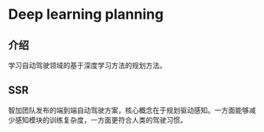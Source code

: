 # Deep learning planning

## 介绍

学习自动驾驶领域的基于深度学习方法的规划方法。

## SSR
智加团队发布的端到端自动驾驶方案，核心概念在于规划驱动感知。一方面能够减少感知模块的训练复杂度，一方面更符合人类的驾驶习惯。
